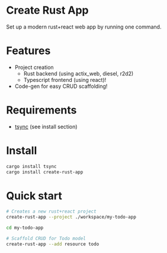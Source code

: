 # Create Rust App

 Set up a modern rust+react web app by running one command. 

# Features

* Project creation
  * Rust backend (using actix_web, diesel, r2d2)
  * Typescript frontend (using react)!
* Code-gen for easy CRUD scaffolding!

# Requirements

* [tsync](https://github.com/Wulf/tsync) (see install section)

# Install

```sh
cargo install tsync
cargo install create-rust-app
```

# Quick start

```sh
# Creates a new rust+react project
create-rust-app --project ./workspace/my-todo-app

cd my-todo-app

# Scaffold CRUD for Todo model
create-rust-app --add resource todo
```
